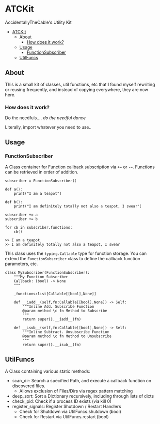 # ATCKit

AccidentallyTheCable's Utility Kit

- [ATCKit](#atckit)
  - [About](#about)
    - [How does it work?](#how-does-it-work)
  - [Usage](#usage)
    - [FunctionSubscriber](#functionsubscriber)
  - [UtilFuncs](#utilfuncs)

## About

This is a small kit of classes, util functions, etc that I found myself rewriting or reusing frequently, and instead of copying everywhere, they are now here.


### How does it work?

Do the needfuls.... *do the needful dance*

Literally, import whatever you need to use..

## Usage

### FunctionSubscriber

A Class container for Function callback subscription via `+=` or `-=`. Functions can be retrieved in order of addition.

```
subscriber = FunctionSubscriber()

def a():
    print("I am a teapot")

def b():
    print("I am definitely totally not also a teapot, I swear")

subscriber += a
subscriber += b

for cb in subscriber.functions:
    cb()

>> I am a teapot
>> I am definitely totally not also a teapot, I swear
```

This class uses the `typing.Callable` type for function storage. You can extend the `FunctionSubscriber` class to define the
callback function parameters, etc.

```
class MySubscriber(FunctionSubscriber):
    """My Function Subscriber
    Callback: (bool) -> None
    """

    _functions:list[Callable[[bool],None]]

    def __iadd__(self,fn:Callable[[bool],None]) -> Self:
        """Inline Add. Subscribe Function
        @param method \c fn Method to Subscribe
        """
        return super().__iadd__(fn)

    def __isub__(self,fn:Callable[[bool],None]) -> Self:
        """Inline Subtract. Unsubscribe Function
        @param method \c fn Method to Unsubscribe
        """
        return super().__isub__(fn)
```

## UtilFuncs

A Class containing various static methods:

 - scan_dir: Search a specified Path, and execute a callback function on discovered files.
   - Allows exclusion of Files/Dirs via regex pattern matching
 - deep_sort: Sort a Dictionary recursively, including through lists of dicts
 - check_pid: Check if a process ID exists (via kill 0)
 - register_signals: Register Shutdown / Restart Handlers
   - Check for Shutdown via UtilFuncs.shutdown (bool)
   - Check for Restart via UtilFuncs.restart (bool)
